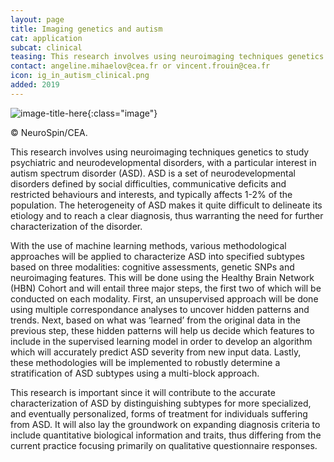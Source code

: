 ```yaml
---
layout: page
title: Imaging genetics and autism
cat: application
subcat: clinical
teasing: This research involves using neuroimaging techniques genetics to study psychiatric and neurodevelopmental disorders, with a particular interest in autism spectrum disorder (ASD).
contact: angeline.mihaelov@cea.fr or vincent.frouin@cea.fr
icon: ig_in_autism_clinical.png
added: 2019
---
```


![image-title-here]({{site.baseurl}}/images/research/{{page.icon}}){:class="image"}

&#169; NeuroSpin/CEA.

This research involves using neuroimaging techniques genetics to study psychiatric and neurodevelopmental disorders, with a particular interest in autism spectrum disorder (ASD). ASD is a set of neurodevelopmental disorders defined by social difficulties, communicative deficits and restricted behaviours and interests, and typically affects 1-2% of the population. The heterogeneity of ASD makes it quite difficult to delineate its etiology and to reach a clear diagnosis, thus warranting the need for further characterization of the disorder.  

With the use of machine learning methods, various methodological approaches will be applied to characterize ASD into specified subtypes based on three modalities: cognitive assessments, genetic SNPs and neuroimaging features. This will be done using the Healthy Brain Network (HBN) Cohort and will entail three major steps, the first two of which will be conducted on each modality. First, an unsupervised approach will be done using multiple correspondance analyses to uncover hidden patterns and trends. Next, based on what was ‘learned’ from the original data in the previous step, these hidden patterns will help us decide which features to include in the supervised learning model in order to develop an algorithm which will accurately predict ASD severity from new input data. Lastly, these methodologies will be implemented to robustly determine a stratification of ASD subtypes using a multi-block approach.

This research is important since it will contribute to the accurate characterization of ASD by distinguishing subtypes for more specialized, and eventually personalized, forms of treatment for individuals suffering from ASD. It will also lay the groundwork on expanding diagnosis criteria to include quantitative biological information and traits, thus differing from the current practice focusing primarily on qualitative questionnaire responses.
